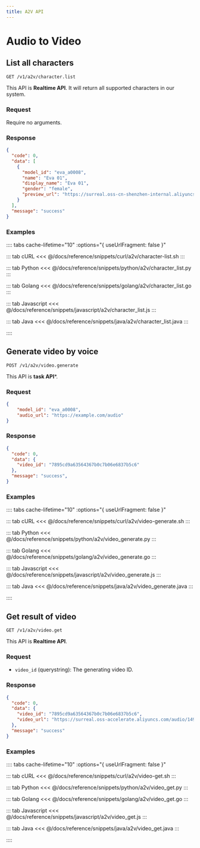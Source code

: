 ```yaml
---
title: A2V API
---
```


# Audio to Video

## List all characters

```
GET /v1/a2v/character.list
```

This API is **Realtime API**.
It will return all supported characters in our system.

### Request

Require no arguments.

### Response

```json
{
  "code": 0,
  "data": [
    {
      "model_id": "eva_a0008",
      "name": "Eva 01",
      "display_name": "Eva 01",
      "gender": "female",
      "preview_url": "https://surreal.oss-cn-shenzhen-internal.aliyuncs.com/"
    }
  ],
  "message": "success"
}
```

### Examples

:::: tabs    cache-lifetime="10" :options="{ useUrlFragment: false }"

::: tab cURL
<<< @/docs/reference/snippets/curl/a2v/character-list.sh
:::

::: tab Python
<<< @/docs/reference/snippets/python/a2v/character_list.py
:::

::: tab Golang
<<< @/docs/reference/snippets/golang/a2v/character_list.go
:::

::: tab Javascript
<<< @/docs/reference/snippets/javascript/a2v/character_list.js
:::

::: tab Java
<<< @/docs/reference/snippets/java/a2v/character_list.java
:::

::::


## Generate video by voice

```
POST /v1/a2v/video.generate
```

This API is **task API***.

### Request

```json
{
    "model_id": "eva_a0008",
    "audio_url": "https://example.com/audio"
}
```

### Response

```json
{
  "code": 0,
  "data": {
    "video_id": "7895cd9a63564367b0c7b06e6837b5c6"
  },
  "message": "success",
}
```


### Examples

:::: tabs    cache-lifetime="10" :options="{ useUrlFragment: false }"

::: tab cURL
<<< @/docs/reference/snippets/curl/a2v/video-generate.sh
:::

::: tab Python
<<< @/docs/reference/snippets/python/a2v/video_generate.py
:::

::: tab Golang
<<< @/docs/reference/snippets/golang/a2v/video_generate.go
:::

::: tab Javascript
<<< @/docs/reference/snippets/javascript/a2v/video_generate.js
:::

::: tab Java
<<< @/docs/reference/snippets/java/a2v/video_generate.java
:::

::::


## Get result of video

```
GET /v1/a2v/video.get
```

This API is **Realtime API**.

### Request

- `video_id` (querystring): The generating video ID.

### Response

```json
{
  "code": 0,
  "data": {
    "video_id": "7895cd9a63564367b0c7b06e6837b5c6",
    "video_url": "https://surreal.oss-accelerate.aliyuncs.com/audio/1490087da1c1476c8561fdc7b8a2fa4c.mp3"
  },
  "message": "success"
}

```

### Examples

:::: tabs    cache-lifetime="10" :options="{ useUrlFragment: false }"

::: tab cURL
<<< @/docs/reference/snippets/curl/a2v/video-get.sh
:::

::: tab Python
<<< @/docs/reference/snippets/python/a2v/video_get.py
:::

::: tab Golang
<<< @/docs/reference/snippets/golang/a2v/video_get.go
:::

::: tab Javascript
<<< @/docs/reference/snippets/javascript/a2v/video_get.js
:::

::: tab Java
<<< @/docs/reference/snippets/java/a2v/video_get.java
:::

::::


